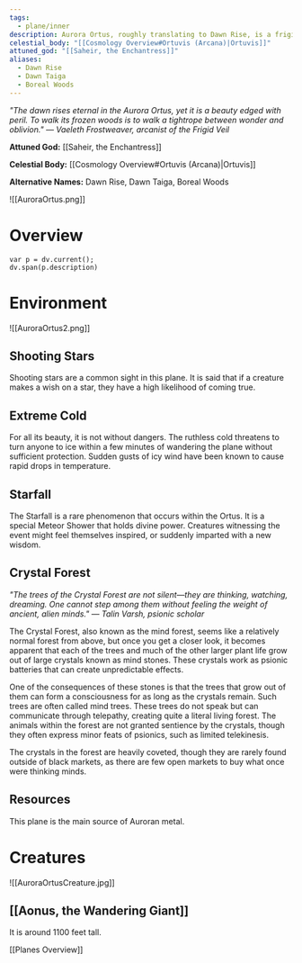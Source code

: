 ```yaml
---
tags:
  - plane/inner
description: Aurora Ortus, roughly translating to Dawn Rise, is a frigid forest [[Planes Overview|Plane]], known primarily as the origin of the Northern Lights. Many cultures have different names for the Aurora Ortus, also calling it the Dawn Taiga or Boreal Woods or naming it after the local names for [[Saheir, Goddess of Arcana]]. The Aurora Ortus is notable as the origin of the Northern Lights. These lights are a divine blessing and message of hope that dances across the sky in the colder, northern regions of the world. The vulpine are common in the Aurora Ortus and they are given the holy task of maintaining the northern lights and are responsible for bringing it out of the ground each day.
celestial_body: "[[Cosmology Overview#Ortuvis (Arcana)|Ortuvis]]"
attuned_god: "[[Saheir, the Enchantress]]"
aliases:
  - Dawn Rise
  - Dawn Taiga
  - Boreal Woods
---
```

*"The dawn rises eternal in the Aurora Ortus, yet it is a beauty edged with peril. To walk its frozen woods is to walk a tightrope between wonder and oblivion."
— Vaeleth Frostweaver, arcanist of the Frigid Veil*

**Attuned God:** [[Saheir, the Enchantress]]

**Celestial Body:** [[Cosmology Overview#Ortuvis (Arcana)|Ortuvis]]

**Alternative Names:** Dawn Rise, Dawn Taiga, Boreal Woods

![[AuroraOrtus.png]]
# Overview
```dataviewjs
var p = dv.current();
dv.span(p.description)
```
# Environment
![[AuroraOrtus2.png]]
## Shooting Stars
Shooting stars are a common sight in this plane. It is said that if a creature makes a wish on a star, they have a high likelihood of coming true.
## Extreme Cold
For all its beauty, it is not without dangers. The ruthless cold threatens to turn anyone to ice within a few minutes of wandering the plane without sufficient protection. Sudden gusts of icy wind have been known to cause rapid drops in temperature.
## Starfall
The Starfall is a rare phenomenon that occurs within the Ortus. It is a special Meteor Shower that holds divine power. Creatures witnessing the event might feel themselves inspired, or suddenly imparted with a new wisdom.
## Crystal Forest
*"The trees of the Crystal Forest are not silent—they are thinking, watching, dreaming. One cannot step among them without feeling the weight of ancient, alien minds."
— Talin Varsh, psionic scholar*

The Crystal Forest, also known as the mind forest, seems like a relatively normal forest from above, but once you get a closer look, it becomes apparent that each of the trees and much of the other larger plant life grow out of large crystals known as mind stones. These crystals work as psionic batteries that can create unpredictable effects.

One of the consequences of these stones is that the trees that grow out of them can form a consciousness for as long as the crystals remain. Such trees are often called mind trees. These trees do not speak but can communicate through telepathy, creating quite a literal living forest. The animals within the forest are not granted sentience by the crystals, though they often express minor feats of psionics, such as limited telekinesis.

The crystals in the forest are heavily coveted, though they are rarely found outside of black markets, as there are few open markets to buy what once were thinking minds.
## Resources
This plane is the main source of Auroran metal.
# Creatures
![[AuroraOrtusCreature.jpg]]
## [[Aonus, the Wandering Giant]]
It is around 1100 feet tall.

[[Planes Overview]]